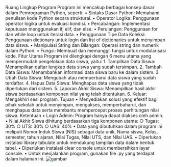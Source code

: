 Ruang Lingkup Program
Program ini mencakup berbagai konsep dasar dalam Pemrograman Python, seperti:
	• Sintaks Dasar Python: Memahami penulisan kode Python secara struktural.
	• Operator Logika: Penggunaan operator logika untuk evaluasi kondisi.
	• Percabangan: Implementasi keputusan menggunakan if, elif, dan else.
	• Perulangan: Penggunaan for dan while loop untuk iterasi data.
	• Penggunaan Tipe Data Koleksi: Penggunaan dictionary untuk login dan list of dictionaries untuk menyimpan data siswa.
	• Manipulasi String dan Bilangan: Operasi string dan numerik dalam Python.
	• Fungsi: Membuat dan memanggil fungsi untuk modularisasi kode.
Fitur Utama
Program ini dilengkapi dengan 6 menu utama yang mempermudah pengelolaan data siswa, yaitu:
	1. Tampilkan Data Siswa: Menampilkan daftar lengkap data siswa yang sudah tersimpan.
	2. Tambah Data Siswa: Menambahkan informasi data siswa baru ke dalam sistem.
	3. Ubah Data Siswa: Mengubah atau memperbarui data siswa yang sudah terdaftar.
	4. Hapus Data Siswa: Menghapus data siswa yang tidak diperlukan dari sistem.
	5. Laporan Akhir Siswa: Menampilkan hasil akhir siswa berdasarkan komponen nilai yang telah ditentukan.
	6. Keluar: Mengakhiri sesi program.
Tujuan
	• Menyediakan solusi yang efektif bagi pihak sekolah untuk menyimpan, mengakses, memperbaharui, dan menghapus data serta membantu mempercepat proses perhitungan nilai siswa.
Ketentuan
	• Login Admin: Program hanya dapat diakses oleh admin.
	• Nilai Akhir Siswa dihitung berdasarkan tiga komponen utama:
		○ Tugas: 30%
		○ UTS: 30%
		○ UAS: 40%
	• Data yang dibutuhkan dalam program ini meliputi Nomor Induk Siswa (NIS) sebagai data unik, Nama siswa, Kelas, semester, tahun ajaran, Nilai Tugas, Nilai UTS, dan Nilai UAS.
	• Diperlukan instalasi library tabulate untuk mendukung tampilan data dalam bentuk tabel.
	• Diperlukan instalasi clear console untuk membersihkan layar console.
	• Untuk menjalankan program, gunakan file .py yang terdapat dalam halaman ini.
![gambar](https://github.com/user-attachments/assets/9a76cb87-d6ac-42c2-a16a-29db3b48e00b)
